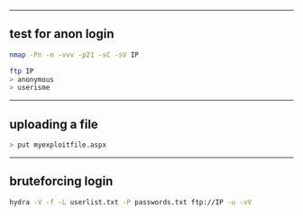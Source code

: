 
* * *
## test for anon login

```bash
nmap -Pn -n -vvv -p21 -sC -sV IP

ftp IP
> anonymous
> userisme

```
* * *
## uploading a file

```bash
> put myexploitfile.aspx
```

* * *
## bruteforcing login

```bash
hydra -V -f -L userlist.txt -P passwords.txt ftp://IP -u -vV
```

